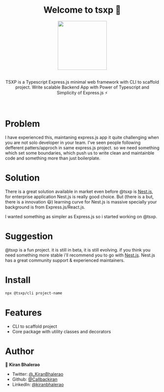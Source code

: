 <div align="center">
<h1>Welcome to tsxp 👋</h1>

<img src="https://i.imgur.com/FtKoA7z.png" height="160" />
<br />
<br />

TSXP is a Typescript Express.js minimal web framework with CLI to scaffold project. Write scalable
Backend App with Power of Typescript and Simplicity of Express.js ⚡

</div>
<br />

# Problem

I have experienced this, maintaning express.js app it quite challenging when you are not solo developer in your team. I've seen people following defferent patters/approch in same express.js project. so we need something which set some boundaries, which push us to write clean and maintainble code and something more than just boilerplate.

# Solution

There is a great solution available in market even before @tsxp is [Nest.js](https://nestjs.com/), for enterprise application Nest.js is really good choice.
But (there is a but, there is a innovation 😃) learning curve for Nest.js is massive specially your background is from Express.js/React.js.

I wanted something as simpler as Express.js so i started working on @tsxp.

# Suggestion

@tsxp is a fun project. it is still in beta, it is still evolving. if you think you need something more stable i'll recommend you to go with [Nest.js](https://nestjs.com/). Nest.js has a great community support & experienced maintainers.

# Install

```sh
npx @tsxp/cli project-name
```

# Features

- CLI to scaffold project
- Core package with utility classes and decorators

# Author

👤 **Kiran Bhalerao**

- Twitter: [@\_KiranBhalerao](https://twitter.com/_KiranBhalerao)
- Github: [@Callbackiran](https://github.com/Callbackiran)
- LinkedIn: [@kiranbhalerao](https://linkedin.com/in/kiranbhalerao)
